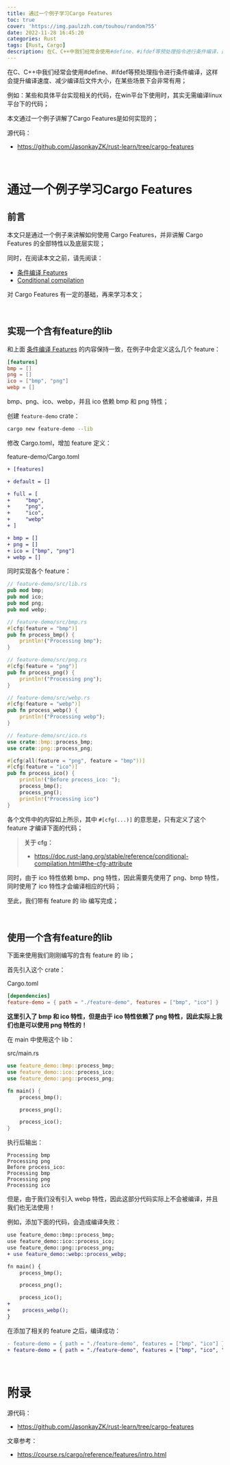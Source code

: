 ```yaml
---
title: 通过一个例子学习Cargo Features
toc: true
cover: 'https://img.paulzzh.com/touhou/random?55'
date: 2022-11-28 16:45:20
categories: Rust
tags: [Rust, Cargo]
description: 在C、C++中我们经常会使用#define、#ifdef等预处理指令进行条件编译，这样会提升编译速度、减少编译后文件大小，在某些场景下会非常有用。例如：某些和具体平台实现相关的代码，在win平台下使用时，其实无需编译linux平台下的代码；本文通过一个例子讲解了Cargo Features是如何实现的；
---
```


 在C、C++中我们经常会使用#define、#ifdef等预处理指令进行条件编译，这样会提升编译速度、减少编译后文件大小，在某些场景下会非常有用；

例如：某些和具体平台实现相关的代码，在win平台下使用时，其实无需编译linux平台下的代码；

本文通过一个例子讲解了Cargo Features是如何实现的；

源代码：

-   https://github.com/JasonkayZK/rust-learn/tree/cargo-features

<br/>

<!--more-->

# **通过一个例子学习Cargo Features**

## **前言**

本文只是通过一个例子来讲解如何使用 Cargo Features，并非讲解 Cargo Features 的全部特性以及底层实现；

同时，在阅读本文之前，请先阅读：

-   [条件编译 Features](https://course.rs/cargo/reference/features/intro.html#条件编译-features)
-   [Conditional compilation](https://doc.rust-lang.org/stable/reference/conditional-compilation.html#conditional-compilation)

对 Cargo Features 有一定的基础，再来学习本文；

<br/>

## **实现一个含有feature的lib**

和上面 [条件编译 Features](https://course.rs/cargo/reference/features/intro.html#条件编译-features) 的内容保持一致，在例子中会定义这么几个 feature：

```toml
[features]
bmp = []
png = []
ico = ["bmp", "png"]
webp = []
```

bmp、png、ico、webp，并且 ico 依赖 bmp 和 png 特性；

创建 `feature-demo` crate：

```bash
cargo new feature-demo --lib
```

修改 Cargo.toml，增加 feature 定义：

feature-demo/Cargo.toml

```diff
+ [features]

+ default = []

+ full = [
+     "bmp",
+     "png",
+     "ico",
+     "webp"
+ ]

+ bmp = []
+ png = []
+ ico = ["bmp", "png"]
+ webp = []
```

同时实现各个 feature：

```rust
// feature-demo/src/lib.rs
pub mod bmp;
pub mod ico;
pub mod png;
pub mod webp;

// feature-demo/src/bmp.rs
#[cfg(feature = "bmp")]
pub fn process_bmp() {
    println!("Processing bmp");
}

// feature-demo/src/png.rs
#[cfg(feature = "png")]
pub fn process_png() {
    println!("Processing png");
}

// feature-demo/src/webp.rs
#[cfg(feature = "webp")]
pub fn process_webp() {
    println!("Processing webp");
}

// feature-demo/src/ico.rs
use crate::bmp::process_bmp;
use crate::png::process_png;

#[cfg(all(feature = "png", feature = "bmp"))]
#[cfg(feature = "ico")]
pub fn process_ico() {
    println!("Before process_ico: ");
    process_bmp();
    process_png();
    println!("Processing ico")
}
```

各个文件中的内容如上所示，其中 `#[cfg(...)]` 的意思是，只有定义了这个 feature 才编译下面的代码；

>   **关于 cfg：**
>
>   -   https://doc.rust-lang.org/stable/reference/conditional-compilation.html#the-cfg-attribute

同时，由于 ico 特性依赖 bmp、png 特性，因此需要先使用了 png、bmp 特性，同时使用了 ico 特性才会编译相应的代码；

至此，我们带有 feature 的 lib 编写完成；

<br/>

## **使用一个含有feature的lib**

下面来使用我们刚刚编写的含有 feature 的 lib；

首先引入这个 crate：

Cargo.toml

```toml
[dependencies]
feature-demo = { path = "./feature-demo", features = ["bmp", "ico"] }
```

**这里引入了 bmp 和 ico 特性，但是由于 ico 特性依赖了 png 特性，因此实际上我们也是可以使用 png 特性的！**

在 main 中使用这个 lib：

src/main.rs

```rust
use feature_demo::bmp::process_bmp;
use feature_demo::ico::process_ico;
use feature_demo::png::process_png;

fn main() {
    process_bmp();

    process_png();

    process_ico();
}
```

执行后输出：

```
Processing bmp
Processing png
Before process_ico: 
Processing bmp
Processing png
Processing ico
```

但是，由于我们没有引入 webp 特性，因此这部分代码实际上不会被编译，并且我们也无法使用！

例如，添加下面的代码，会造成编译失败：

```diff
use feature_demo::bmp::process_bmp;
use feature_demo::ico::process_ico;
use feature_demo::png::process_png;
+ use feature_demo::webp::process_webp;

fn main() {
    process_bmp();

    process_png();

    process_ico();
+
+    process_webp();
}
```

在添加了相关的 feature 之后，编译成功：

```diff
- feature-demo = { path = "./feature-demo", features = ["bmp", "ico"] }
+ feature-demo = { path = "./feature-demo", features = ["bmp", "ico", "webp"] }
```

<br/>

# **附录**

源代码：

-   https://github.com/JasonkayZK/rust-learn/tree/cargo-features

文章参考：

-   https://course.rs/cargo/reference/features/intro.html


<br/>
